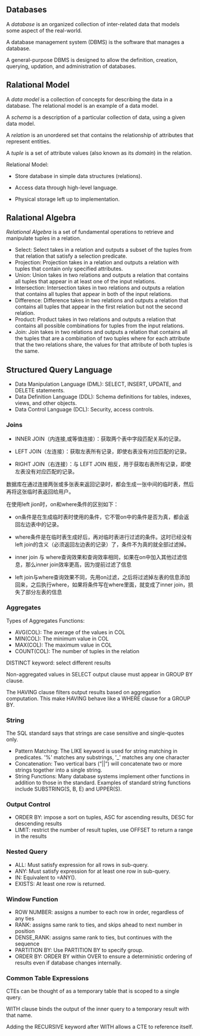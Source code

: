 ## Databases

A *database* is an organized collection of inter-related data that models some aspect of the real-world.

A database management system (DBMS) is the software that manages a database.

A general-purpose DBMS is designed to allow the definition, creation, querying, updation, and administration of databases.

## Ralational Model

A *data model* is a collection of concepts for describing the data in a database. The relational model is an example of a data model.

A *schema* is a description of a particular collection of data, using a given data model.

A *relation* is an unordered set that contains the relationship of attributes that represent entities.

A *tuple* is a set of attribute values (also known as its *domain*) in the relation.

Relational Model:

- Store database in simple data structures (relations). 

- Access data through high-level language.
- Physical storage left up to implementation.

## Ralational Algebra

*Relational Algebra* is a set of fundamental operations to retrieve and manipulate tuples in a relation.

- Select: Select takes in a relation and outputs a subset of the tuples from that relation that satisfy a selection predicate.
- Projection: Projection takes in a relation and outputs a relation with tuples that contain only specified attributes.
- Union: Union takes in two relations and outputs a relation that contains all tuples that appear in at least one of the input relations.
- Intersection: Intersection takes in two relations and outputs a relation that contains all tuples that appear in both of the input relations.
- Difference: Difference takes in two relations and outputs a relation that contains all tuples that appear in the first relation but not the second relation.
- Product: Product takes in two relations and outputs a relation that contains all possible combinations for tuples from the input relations.
- Join: Join takes in two relations and outputs a relation that contains all the tuples that are a combination of two tuples where for each attribute that the two relations share, the values for that attribute of both tuples is the same.

## Structured Query Language

- Data Manipulation Language (DML): SELECT, INSERT, UPDATE, and DELETE statements.
- Data Definition Language (DDL): Schema definitions for tables, indexes, views, and other objects.
- Data Control Language (DCL): Security, access controls.

### Joins

- INNER JOIN（内连接,或等值连接）：获取两个表中字段匹配关系的记录。

- LEFT JOIN（左连接）：获取左表所有记录，即使右表没有对应匹配的记录。

- RIGHT JOIN（右连接）：与 LEFT JOIN 相反，用于获取右表所有记录，即使左表没有对应匹配的记录。

数据库在通过连接两张或多张表来返回记录时，都会生成一张中间的临时表，然后再将这张临时表返回给用户。

在使用left jion时，on和where条件的区别如下：

- on条件是在生成临时表时使用的条件，它不管on中的条件是否为真，都会返回左边表中的记录。


- where条件是在临时表生成好后，再对临时表进行过滤的条件。这时已经没有left join的含义（必须返回左边表的记录）了，条件不为真的就全部过滤掉。


- inner join 与 where查询效果和查询效率相同，如果在on中加入其他过滤信息，那么inner join效率更高，因为提前过滤了信息


- left join与where查询效果不同，先用on过滤，之后将过滤掉左表的信息添加回来，之后执行where，如果将条件写在where里面，就变成了inner join，损失了部分左表的信息

### Aggregates

Types of Aggregates Functions:

- AVG(COL): The average of the values in COL
- MIN(COL): The minimum value in COL
- MAX(COL): The maximum value in COL
- COUNT(COL): The number of tuples in the relation

DISTINCT keyword: select different results

Non-aggregated values in SELECT output clause must appear in GROUP BY clause.

The HAVING clause filters output results based on aggregation computation. This make HAVING behave like a WHERE clause for a GROUP BY.

### String

The SQL standard says that strings are case sensitive and single-quotes only.

- Pattern Matching: The LIKE keyword is used for string matching in predicates. '%' matches any substrings, '_' matches any one character
- Concatenation: Two vertical bars (“||”) will concatenate two or more strings together into a single string.
- String Functions: Many database systems implement other functions in addition to those in the standard. Examples of standard string functions include SUBSTRING(S, B, E) and UPPER(S).

### Output Control

- ORDER BY: impose a sort on tuples, ASC for ascending results, DESC for descending results
- LIMIT: restrict the number of result tuples, use OFFSET to return a range in the results

### Nested Query

- ALL: Must satisfy expression for all rows in sub-query.
- ANY: Must satisfy expression for at least one row in sub-query. 
- IN: Equivalent to =ANY().
- EXISTS: At least one row is returned.

### Window Function

- ROW NUMBER: assigns a number to each row in order, regardless of any ties
- RANK: assigns same rank to ties, and skips ahead to next number in position
- DENSE_RANK: assigns same rank to ties, but continues with the sequence
- PARTITION BY: Use PARTITION BY to specify group.
- ORDER BY: ORDER BY within OVER to ensure a deterministic ordering of results even if database changes internally.

### Common Table Expressions

CTEs can be thought of as a temporary table that is scoped to a single query.

WITH clause binds the output of the inner query to a temporary result with that name.

Adding the RECURSIVE keyword after WITH allows a CTE to reference itself.